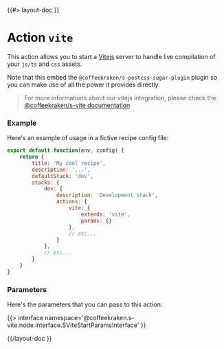 <!--
/**
 * @name            vite
 * @namespace       doc.recipes.actions
 * @type            Markdown
 * @platform        md
 * @status          stable
 * @menu            Documentation / Recipes / Actions          /doc/recipes/actions/vite
 *
 * @since           2.0.0
 * @author    Olivier Bossel <olivier.bossel@gmail.com> (https://coffeekraken.io)
 */
-->

{{#> layout-doc }}

# Action `vite`

This action allows you to start a [Vitejs](https://vitejs.dev) server to handle live compilation of your `js/ts` and `css` assets.

Note that this embed the `@coffeekraken/s-postcss-sugar-plugin` plugin so you can make use of all the power it provides directly.

> For more informations about our vitejs integration, please check the [@coffeekraken/s-vite documentation](/@coffeekraken/s-vite/doc/readme)

### Example

Here's an example of usage in a fictive recipe config file:

```js
export default function(env, config) {
    return {
        title: 'My cool recipe',
        description: '...',
        defaultStack: 'dev',
        stacks: {
            dev: {
                description: 'Development stack',
                actions: {
                    vite: {
                        extends: 'vite',
                        params: {}
                    },
                    // etc...
                }
            },
            // etc...
        }
    }
}
```

### Parameters

Here's the parameters that you can pass to this action:

{{> interface namespace='@coffeekraken.s-vite.node.interface.SViteStartParamsInterface' }}

{{/layout-doc }}
